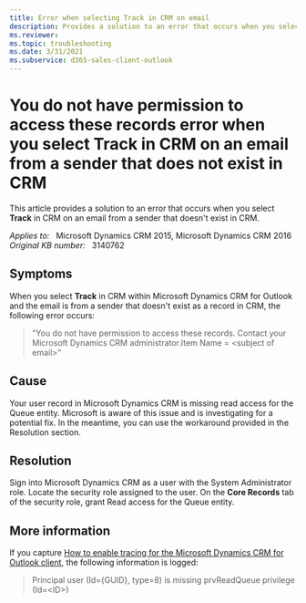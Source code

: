 ```yaml
---
title: Error when selecting Track in CRM on email
description: Provides a solution to an error that occurs when you select Track in CRM on an email from a sender that doesn't exist in CRM.
ms.reviewer: 
ms.topic: troubleshooting
ms.date: 3/31/2021
ms.subservice: d365-sales-client-outlook
---
```

# You do not have permission to access these records error when you select Track in CRM on an email from a sender that does not exist in CRM

This article provides a solution to an error that occurs when you select **Track** in CRM on an email from a sender that doesn't exist in CRM.

_Applies to:_ &nbsp; Microsoft Dynamics CRM 2015, Microsoft Dynamics CRM 2016  
_Original KB number:_ &nbsp; 3140762

## Symptoms

When you select **Track** in CRM within Microsoft Dynamics CRM for Outlook and the email is from a sender that doesn't exist as a record in CRM, the following error occurs:

> "You do not have permission to access these records. Contact your Microsoft Dynamics CRM administrator.Item Name = \<subject of email>"

## Cause

Your user record in Microsoft Dynamics CRM is missing read access for the Queue entity. Microsoft is aware of this issue and is investigating for a potential fix. In the meantime, you can use the workaround provided in the Resolution section.

## Resolution

Sign into Microsoft Dynamics CRM as a user with the System Administrator role. Locate the security role assigned to the user. On the **Core Records** tab of the security role, grant Read access for the Queue entity.

## More information

If you capture [How to enable tracing for the Microsoft Dynamics CRM for Outlook client](https://support.microsoft.com/help/2862031), the following information is logged:

> Principal user (Id={GUID}, type=8) is missing prvReadQueue privilege (Id=\<ID>)
